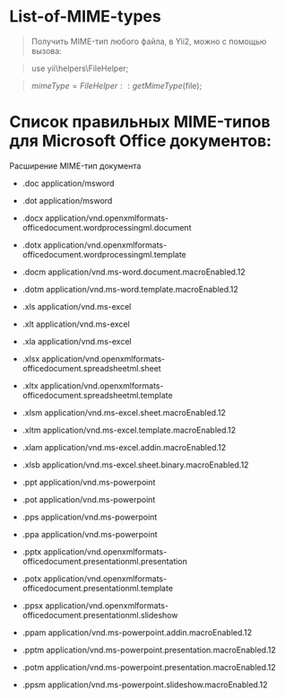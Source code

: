 # List-of-MIME-types

> Получить MIME-тип любого файла, в Yii2, можно с помощью вызова:

> use yii\helpers\FileHelper;

> $mimeType = FileHelper::getMimeType($file);
# Cписок правильных MIME-типов для Microsoft Office документов:


Расширение    MIME-тип документа
*  .doc application/msword
*  .dot application/msword

* .docx application/vnd.openxmlformats-officedocument.wordprocessingml.document
*  .dotx application/vnd.openxmlformats-officedocument.wordprocessingml.template
*  .docm application/vnd.ms-word.document.macroEnabled.12
*  .dotm application/vnd.ms-word.template.macroEnabled.12

* .xls application/vnd.ms-excel
* .xlt application/vnd.ms-excel
* .xla application/vnd.ms-excel

* .xlsx application/vnd.openxmlformats-officedocument.spreadsheetml.sheet
* .xltx application/vnd.openxmlformats-officedocument.spreadsheetml.template
* .xlsm application/vnd.ms-excel.sheet.macroEnabled.12
* .xltm application/vnd.ms-excel.template.macroEnabled.12
* .xlam application/vnd.ms-excel.addin.macroEnabled.12
* .xlsb application/vnd.ms-excel.sheet.binary.macroEnabled.12

* .ppt application/vnd.ms-powerpoint
* .pot application/vnd.ms-powerpoint
* .pps application/vnd.ms-powerpoint
* .ppa application/vnd.ms-powerpoint

* .pptx application/vnd.openxmlformats-officedocument.presentationml.presentation
* .potx application/vnd.openxmlformats-officedocument.presentationml.template
* .ppsx application/vnd.openxmlformats-officedocument.presentationml.slideshow
* .ppam application/vnd.ms-powerpoint.addin.macroEnabled.12
* .pptm application/vnd.ms-powerpoint.presentation.macroEnabled.12
* .potm application/vnd.ms-powerpoint.presentation.macroEnabled.12
* .ppsm application/vnd.ms-powerpoint.slideshow.macroEnabled.12
